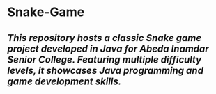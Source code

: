 # Snake-Game
*This repository hosts a classic Snake game project developed in Java for Abeda Inamdar Senior College. Featuring multiple difficulty levels, it showcases Java programming and game development skills.*
---
